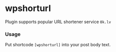 # wpshorturl
Plugin supports popular URL shortener service `0k.lv`
### Usage
Put shortcode `[wpshorturl]` into your post body text.

